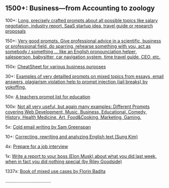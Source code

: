 ## 1500+: Business—from Accounting to zoology

100+: [Long, precisely crafted prompts about all possible topics like salary negotiation, industry report, SaaS startup idea, travel guide or research proposals](https://flowgpt.com/prompts)

150+: [Very good prompts. Give professional advice in a scientific, business or professional field, do sparring, rehearse something with you, act as somebody / something … like an English pronounciation helper, salesperson, babysitter, car navigation system, time travel guide, CEO, etc.](https://github.com/f/awesome-chatgpt-prompts)

150x: [CheatSheet for various business purposes](https://quickref.me/chatgpt)

30+: [Examples of very detailled prompts on mixed topics from essays, email answers, plagiarism violation help to prompt injection (jail breaks) by yokoffing.](https://github.com/yokoffing/ChatGPT-Prompts)

50x: [A teachers prompt list for education](https://usergeneratededucation.files.wordpress.com/2023/01/a-teachers-prompt-guide-to-chatgpt-aligned-with-what-works-best.pdf)

100x: [Not all very useful, but again many examples: Different Prompts covering Web Development, Music, Business, Educational, Comedy, History, Health Medicine, Art, Food&Cooking, Marketing, Gaming.](https://mpost.io/100-best-chatgpt-prompts-to-unleash-ais-potential/)

5x: [Cold email writing by Sam Greenspan](https://www.linkedin.com/redir/general-malware-page?url=https%3A%2F%2Fwww%2egmass%2eco%2Fblog%2Fchatgpt-cold-email-copywriting%2F)

10+: [Correcting, rewriting and analyzing English text (Sung Kim)](https://medium.com/geekculture/replace-grammarly-premium-with-openai-chatgpt-320049179c79)

4x: [Prepare for a job interview](https://www.draftwithai.com/how-to-prepare-for-an-interview-with-chatgpt-3/)

1x: [Write a report to your boss (Elon Musk) about what you did last week, when in fact you did nothing special (by Riley Goodside)](https://twitter.com/goodside/status/1599082185402642432)

1337x: [Book of mixed use cases by Florin Badita](https://badita.gumroad.com/l/chatgpt/reddit_80off)

………………………………